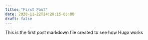 ```yaml
---
title: "First Post"
date: 2020-11-22T14:26:15-05:00
draft: false
---
```

This is the first post markdown file created to see how Hugo works
